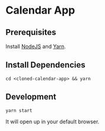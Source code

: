# Calendar App

## Prerequisites

Install [NodeJS](https://nodejs.org/en/download/) and [Yarn](https://yarnpkg.com/en/docs/install).

## Install Dependencies

`cd <cloned-calendar-app> && yarn`

## Development

`yarn start`

It will open up in your default browser.
